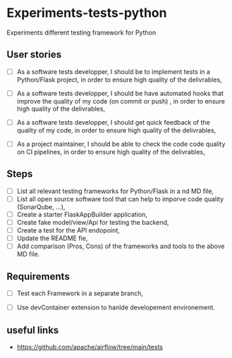 # Experiments-tests-python
Experiments different testing framework for Python

##  User stories 
- [ ] As a software tests developper, I should be to implement tests in a Python/Flask project, in order to ensure high quality of the delivrables,
- [ ] As a software tests developper, I should be have automated hooks that improve the quality of my code (on commit or push) , in order to ensure high quality of the delivrables,
- [ ] As a software tests developper, I should get quick feedback of the quality of my code, in order to ensure high quality of the delivrables,
- [ ] As a project maintainer, I should be able to check the code code quality on CI pipelines, in order to ensure high quality of the delivrables,


## Steps 
- [ ] List all relevant testing frameworks for Python/Flask in a nd MD file,
- [ ] List all open source software tool that can help to imporve code quality (SonarQube, ...),
- [ ] Create a starter FlaskAppBuilder application, 
- [ ] Create fake model/view/Api for testing the backend,
- [ ] Create a test for the API endopoint,
- [ ] Update the README fie,
- [ ] Add comparison (Pros, Cons) of the frameworks and tools to the above MD file.

## Requirements 
- [ ] Test each Framework in a separate branch,
- [ ] Use devContainer extension to hanlde developement environement.


## useful links 
- https://github.com/apache/airflow/tree/main/tests





          	

